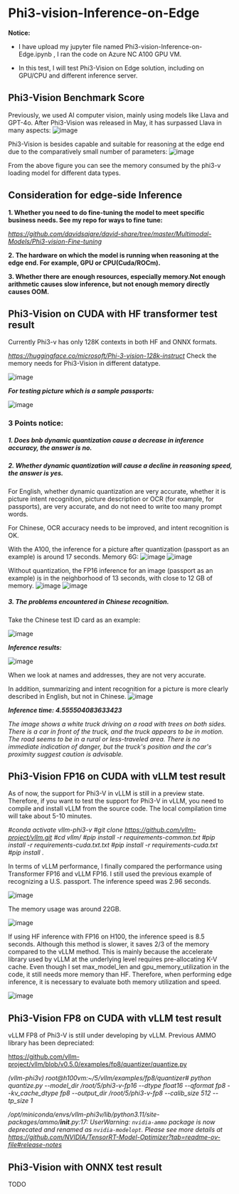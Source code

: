 # Phi3-vision-Inference-on-Edge

**Notice:**

- I have upload my jupyter file named Phi3-vision-Inference-on-Edge.ipynb , I ran the code on Azure NC A100 GPU VM.

- In this test, I will test Phi3-Vision on Edge solution, including on GPU/CPU and different inference server.

## Phi3-Vision Benchmark Score
Previously, we used AI computer vision, mainly using models like Llava and GPT-4o. After Phi3-Vision was released in May, it has surpassed Llava in many aspects:
![image](https://github.com/davidsajare/david-share/blob/master/Multimodal-Models/Phi3-vision-Inference-on-Edge/images/2.jpg)

Phi3-Vision is besides capable and suitable for reasoning at the edge end due to the comparatively small number of parameters:
![image](https://github.com/davidsajare/david-share/blob/master/Multimodal-Models/Phi3-vision-Inference-on-Edge/images/3.jpg)

From the above figure you can see the memory consumed by the phi3-v loading model for different data types.


## Consideration for edge-side Inference

**1. Whether you need to do fine-tuning the model to meet specific business needs. See my repo for ways to fine tune:**

*https://github.com/davidsajare/david-share/tree/master/Multimodal-Models/Phi3-vision-Fine-tuning*

**2. The hardware on which the model is running when reasoning at the edge end. For example, GPU or CPU(Cuda/ROCm).**

**3. Whether there are enough resources, especially memory.Not enough arithmetic causes slow inference, but not enough memory directly causes OOM.**



## Phi3-Vision on CUDA with HF transformer test result
Currently Phi3-v has only 128K contexts in both HF and ONNX formats.

*https://huggingface.co/microsoft/Phi-3-vision-128k-instruct*
Check the memory needs for Phi3-Vision in different datatype.

![image](https://github.com/davidsajare/david-share/blob/master/Multimodal-Models/Phi3-vision-Inference-on-Edge/images/3.jpg)

***For testing picture which is a sample passports:***


![image](https://github.com/davidsajare/david-share/blob/master/Multimodal-Models/Phi3-vision-Inference-on-Edge/images/usa-passport.jpg)

### 3 Points notice:

##### 1. Does bnb dynamic quantization cause a decrease in inference accuracy, the answer is no.

##### 2. Whether dynamic quantization will cause a decline in reasoning speed, the answer is yes.


For English, whether dynamic quantization are very accurate, whether it is picture intent recognition, picture description or OCR (for example, for passports), are very accurate, and do not need to write too many prompt words.

For Chinese, OCR accuracy needs to be improved, and intent recognition is OK.

With the A100, the inference for a picture after quantization (passport as an example) is around 17 seconds. Memory 6G:
![image](https://github.com/davidsajare/david-share/blob/master/Multimodal-Models/Phi3-vision-Inference-on-Edge/images/int4infer.jpg)
![image](https://github.com/davidsajare/david-share/blob/master/Multimodal-Models/Phi3-vision-Inference-on-Edge/images/int4gpu.jpg)

Without quantization, the FP16 inference for an image (passport as an example) is in the neighborhood of 13 seconds, with close to 12 GB of memory.
![image](https://github.com/davidsajare/david-share/blob/master/Multimodal-Models/Phi3-vision-Inference-on-Edge/images/fp16infer.jpg)
![image](https://github.com/davidsajare/david-share/blob/master/Multimodal-Models/Phi3-vision-Inference-on-Edge/images/fp16gpu.jpg)

##### 3. The problems encountered in Chinese recognition.

Take the Chinese test ID card as an example:

![image](https://github.com/davidsajare/david-share/blob/master/Multimodal-Models/Phi3-vision-Inference-on-Edge/images/1.png)

***Inference results:***

![image](https://github.com/davidsajare/david-share/blob/master/Multimodal-Models/Phi3-vision-Inference-on-Edge/images/chinaidres.jpg)


When we look at names and addresses, they are not very accurate.

In addition, summarizing and intent recognition for a picture is more clearly described in English, but not in Chinese.
![image](https://github.com/davidsajare/david-share/blob/master/Multimodal-Models/Phi3-vision-Inference-on-Edge/images/car.jpg)

***Inference time: 4.555504083633423***

*The image shows a white truck driving on a road with trees on both sides. There is a car in front of the truck, and the truck appears to be in motion. The road seems to be in a rural or less-traveled area. There is no immediate indication of danger, but the truck's position and the car's proximity suggest caution is advisable.*


## Phi3-Vision FP16 on CUDA with vLLM test result

As of now, the support for Phi3-V in vLLM is still in a preview state. Therefore, if you want to test the support for Phi3-V in vLLM, you need to compile and install vLLM from the source code. The local compilation time will take about 5-10 minutes.

*#conda activate vllm-phi3-v*
*#git clone https://github.com/vllm-project/vllm.git*
*#cd vllm/*
*#pip install -r requirements-common.txt*
*#pip install -r requirements-cuda.txt.txt*
*#pip install -r requirements-cuda.txt*
*#pip install .*

In terms of vLLM performance, I finally compared the performance using Transformer FP16 and vLLM FP16. I still used the previous example of recognizing a U.S. passport. The inference speed was 2.96 seconds.

![image](https://github.com/davidsajare/david-share/blob/master/Multimodal-Models/Phi3-vision-Inference-on-Edge/images/vllm-h100-infer.png)

The memory usage was around 22GB.

![image](https://github.com/davidsajare/david-share/blob/master/Multimodal-Models/Phi3-vision-Inference-on-Edge/images/vllm-h100-gpu.png)


If using HF inference with FP16 on H100, the inference speed is 8.5 seconds. Although this method is slower, it saves 2/3 of the memory compared to the vLLM method. This is mainly because the accelerate library used by vLLM at the underlying level requires pre-allocating K-V cache. Even though I set max_model_len and gpu_memory_utilization in the code, it still needs more memory than HF. Therefore, when performing edge inference, it is necessary to evaluate both memory utilization and speed.

![image](https://github.com/davidsajare/david-share/blob/master/Multimodal-Models/Phi3-vision-Inference-on-Edge/images/TF-h100-FP16-infer.png)

## Phi3-Vision FP8 on CUDA with vLLM test result
vLLM FP8 of Phi3-V is still under developing by vLLM. Previous AMMO library has been depreciated:

https://github.com/vllm-project/vllm/blob/v0.5.0/examples/fp8/quantizer/quantize.py

*(vllm-phi3v) root@h100vm:~/5/vllm/examples/fp8/quantizer# python quantize.py --model_dir /root/5/phi3-v-fp16 --dtype float16 --qformat fp8 --kv_cache_dtype fp8 --output_dir  /root/5/phi3-v-fp8 --calib_size 512 --tp_size 1*

*/opt/miniconda/envs/vllm-phi3v/lib/python3.11/site-packages/ammo/__init__.py:17: UserWarning:
`nvidia-ammo` package is now deprecated and renamed as `nvidia-modelopt`.
Please see more details at https://github.com/NVIDIA/TensorRT-Model-Optimizer?tab=readme-ov-file#release-notes*


## Phi3-Vision with ONNX test result
TODO

